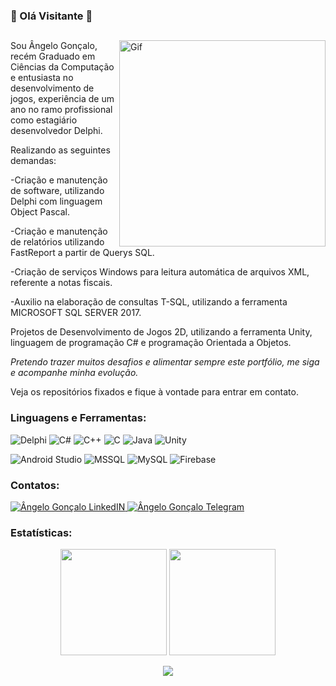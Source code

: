 ### 🤖 Olá Visitante 🤖

<div>
	<img align="Right" alt="Gif" width="330px" src="https://user-images.githubusercontent.com/45950068/115100093-cc406f00-9f10-11eb-8815-bcd6aa45d245.gif" /> 

##

Sou Ângelo Gonçalo, recém Graduado em Ciências da Computação e entusiasta no desenvolvimento de jogos, experiência de um ano no ramo profissional como estagiário desenvolvedor Delphi.

Realizando as seguintes demandas:

-Criação e manutenção de software, utilizando Delphi com linguagem Object Pascal.
	
-Criação e manutenção de relatórios utilizando FastReport a partir de Querys SQL.
	
-Criação de serviços Windows para leitura automática de arquivos XML, referente a notas fiscais.
	
-Auxilio na elaboração de consultas T-SQL, utilizando a ferramenta MICROSOFT SQL SERVER 2017.

Projetos de Desenvolvimento de Jogos 2D, utilizando a ferramenta Unity, linguagem de programação C# e programação Orientada a Objetos.

_Pretendo trazer muitos desafios e alimentar sempre este portfólio, me siga e acompanhe minha evolução._

Veja os repositórios fixados e fique à vontade para entrar em contato. 

</a>

<h3 align="Left">Linguagens e Ferramentas:</h3>
<p 
  <a>
    <img alt="Delphi" src="https://img.shields.io/badge/Delphi-B22222?style=for-the-badge&logo=delphi&logoColor=white" />
  </a> 
  <a>
    <img alt="C#" src="https://img.shields.io/badge/C%23-239120?style=for-the-badge&logo=c-sharp&logoColor=white" />
  </a>
  <a>
    <img alt="C++" src="https://img.shields.io/badge/C%2B%2B-00599C?style=for-the-badge&logo=c%2B%2B&logoColor=white" />
  </a>
  <a>
    <img alt="C" src="https://img.shields.io/badge/C-00599C?style=for-the-badge&logo=c&logoColor=white" />
  </a> 
  <a>
    <img alt="Java" src="https://img.shields.io/badge/Java-ED8B00?style=for-the-badge&logo=java&logoColor=white" />
  </a>
  <a>
    <img alt="Unity" src="https://img.shields.io/badge/Unity-100000?style=for-the-badge&logo=unity&logoColor=white" />
  </a>
</p>
<p 
 <a>
    <img alt="Android Studio" src="https://img.shields.io/badge/Android_Studio-3DDC84?style=for-the-badge&logo=android-studio&logoColor=white" />
  </a>
  <a>
    <img alt="MSSQL" src="https://img.shields.io/badge/Microsoft_SQL_Server-CC2927?style=for-the-badge&logo=microsoft-sql-server&logoColor=white" />
  </a> 
  <a>
    <img alt="MySQL" src="https://img.shields.io/badge/MySQL-00000F?style=for-the-badge&logo=mysql&logoColor=white" />
  </a> 
  <a>
    <img alt="Firebase" src="https://img.shields.io/badge/firebase-ffca28?style=for-the-badge&logo=firebase&logoColor=black" />
  </a> 
</p>
	
<h3 align="Left">Contatos:</h3>

<a href="https://www.linkedin.com/in/devangelo/">
  <img alt="Ângelo Gonçalo LinkedIN" src="https://img.shields.io/badge/LinkedIn-0077B5?style=for-the-badge&logo=linkedin&logoColor=white" />
</a>

<a href="https://t.me/SamuraiCeg0">
  <img alt="Ângelo Gonçalo Telegram" src="https://img.shields.io/badge/Telegram-2CA5E0?style=for-the-badge&logo=telegram&logoColor=white" />
</a>

<h3 align="Left">Estatísticas:</h3>

<p align="center">
	<img height="170em" src="https://github-readme-stats-eight-theta.vercel.app/api/top-langs/?username=devangelogoncalo&layout=compact&langs_count=8&theme=dark&include_all_commits=true&count_private=true"/>
	<img height="170em" src="https://github-readme-stats-eight-theta.vercel.app/api?username=devangelogoncalo&show_icons=true&theme=dark&include_all_commits=true&count_private=true"/>		
</p>

<p align="center">  </p>
<p align="center">   <img alingn="center" src="https://profile-counter.glitch.me/DevAngeloGoncalo/count.svg" /></p>

